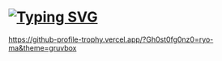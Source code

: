 # [![Typing SVG](https://readme-typing-svg.demolab.com?font=palatino&pause=1000&color=3C28FF&background=66FF0000&width=435&lines=Whatever+is+popular+is+wrong)](https://git.io/typing-svg)

https://github-profile-trophy.vercel.app/?Gh0st0fg0nz0=ryo-ma&theme=gruvbox
